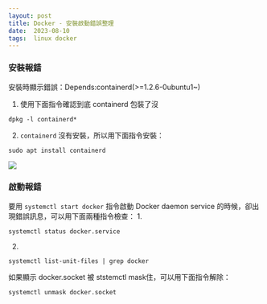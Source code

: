 ```yaml
---
layout: post
title: Docker - 安裝啟動錯誤整理
date:  2023-08-10
tags:  linux docker 
---
```

### 安裝報錯
安裝時顯示錯誤：Depends:containerd(>=1.2.6-0ubuntu1~)
1. 使用下面指令確認到底 containerd 包裝了沒
``` shell
dpkg -l containerd*
```
2. `containerd` 沒有安裝，所以用下面指令安裝：
``` shell
sudo apt install containerd
```
![](https://i.imgur.com/79sTf9y.png)

### 啟動報錯
要用 `systemctl start docker` 指令啟動 Docker daemon service 的時候，卻出現錯誤訊息，可以用下面兩種指令檢查：
1. 
``` shell
systemctl status docker.service
```
2. 
``` shell
systemctl list-unit-files | grep docker
```
如果顯示 docker.socket 被 ststemctl mask住，可以用下面指令解除：
``` shell
systemctl unmask docker.socket 
```